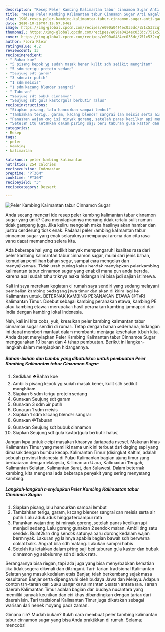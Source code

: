 ```yaml
---
description: "Resep Peler Kambing Kalimantan tabur Cinnamon Sugar Anti Gagal"
title: "Resep Peler Kambing Kalimantan tabur Cinnamon Sugar Anti Gagal"
slug: 1968-resep-peler-kambing-kalimantan-tabur-cinnamon-sugar-anti-gagal
date: 2020-10-26T04:15:57.546Z
image: https://img-global.cpcdn.com/recipes/e090a0424ec035dc/751x532cq70/peler-kambing-kalimantan-tabur-cinnamon-sugar-foto-resep-utama.jpg
thumbnail: https://img-global.cpcdn.com/recipes/e090a0424ec035dc/751x532cq70/peler-kambing-kalimantan-tabur-cinnamon-sugar-foto-resep-utama.jpg
cover: https://img-global.cpcdn.com/recipes/e090a0424ec035dc/751x532cq70/peler-kambing-kalimantan-tabur-cinnamon-sugar-foto-resep-utama.jpg
author: Flora Klein
ratingvalue: 4.2
reviewcount: 13
recipeingredient:
- " Bahan kue"
- "5 pisang kepok yg sudah masak bener kulit sdh sedikit menghitam"
- "5 sdm terigu protein sedang"
- "Seujung sdt garam"
- "3 sdm air putih"
- "1 sdm meisis"
- "1 sdm kacang blender sangrai"
- " Taburan"
- "Seujung sdt bubuk cinnamon"
- "Seujung sdt gula kastorgula berbutir halus"
recipeinstructions:
- "Siapkan pisang, lalu hancurkan sampai lembut"
- "Tambahkan terigu, garam, kacang blender sangrai dan meisis serta air putih. Lalu aduk aduk hingga tercampur rata"
- "Panaskan wajan dng isi minyak goreng, setelah panas kecilkan api menjadi sedang. Lalu goreng gunakan 2 sendok makan. Ambil dng satu sendok. Bulat2kan dng sendok satunya baru dorong kedalam wajan berminyak. Lakukan yg lainnya apabila bagian bawah sdh berwarna coklat balik. Angkat bila sdh matang. Lakukan sampai habis"
- "Setelah itu letakkan dalam piring saji beri taburan gula kastor dan bubuk cinnamon yg sebelumny sdh di aduk rata."
categories:
- Resep
tags:
- peler
- kambing
- kalimantan

katakunci: peler kambing kalimantan 
nutrition: 254 calories
recipecuisine: Indonesian
preptime: "PT36M"
cooktime: "PT36M"
recipeyield: "3"
recipecategory: Dessert

---
```



![Peler Kambing Kalimantan tabur Cinnamon Sugar](https://img-global.cpcdn.com/recipes/e090a0424ec035dc/751x532cq70/peler-kambing-kalimantan-tabur-cinnamon-sugar-foto-resep-utama.jpg)

Anda sedang mencari ide resep peler kambing kalimantan tabur cinnamon sugar yang unik? Cara menyiapkannya memang tidak terlalu sulit namun tidak gampang juga. Jika keliru mengolah maka hasilnya akan hambar dan justru cenderung tidak enak. Padahal peler kambing kalimantan tabur cinnamon sugar yang enak selayaknya mempunyai aroma dan cita rasa yang dapat memancing selera kita.

Ada beberapa hal yang sedikit banyak mempengaruhi kualitas rasa dari peler kambing kalimantan tabur cinnamon sugar, mulai dari jenis bahan, kemudian pemilihan bahan segar, sampai cara mengolah dan menyajikannya. Tidak usah pusing kalau hendak menyiapkan peler kambing kalimantan tabur cinnamon sugar yang enak di mana pun anda berada, karena asal sudah tahu triknya maka hidangan ini bisa jadi sajian istimewa.

Kali ini saya merekam kegiatan di rumah saya sendiri yang sedang melayani pembelian kambing pedagang jawa timur dan akan di kirim lagi ke Kalimantan untuk. BETERNAK KAMBING PERANAKAN ETAWA @TVRI Kalimantan Timur. Disebut sebagai kambing peranakan etawa, kambing PE atau kambing etawah merupakan hasil peranakan kambing jamnapari dari India dengan kambing lokal Indonesia.


Nah, kali ini kita coba, yuk, kreasikan peler kambing kalimantan tabur cinnamon sugar sendiri di rumah. Tetap dengan bahan sederhana, hidangan ini dapat memberi manfaat dalam membantu menjaga kesehatan tubuh kita. Anda dapat menyiapkan Peler Kambing Kalimantan tabur Cinnamon Sugar menggunakan 10 bahan dan 4 tahap pembuatan. Berikut ini langkah-langkah dalam menyiapkan hidangannya.

<!--inarticleads1-->

##### Bahan-bahan dan bumbu yang dibutuhkan untuk pembuatan Peler Kambing Kalimantan tabur Cinnamon Sugar:

1. Sediakan  ☘️Bahan kue
1. Ambil 5 pisang kepok yg sudah masak bener, kulit sdh sedikit menghitam
1. Siapkan 5 sdm terigu protein sedang
1. Gunakan Seujung sdt garam
1. Gunakan 3 sdm air putih
1. Gunakan 1 sdm meisis
1. Siapkan 1 sdm kacang blender sangrai
1. Gunakan  ☘️Taburan
1. Gunakan Seujung sdt bubuk cinnamon
1. Siapkan Seujung sdt gula kastor(gula berbutir halus)


Jangan lupa untuk cicipi masakan khasnya dariapada nyesel. Makanan khas Kalimantan Timur yang memiliki nama unik ini terbuat dari daging sapi yang dimasak dengan bumbu kecap. Kalimantan Timur (disingkat Kaltim) adalah sebuah provinsi Indonesia di Pulau Kalimantan bagian ujung timur yang berbatasan dengan Malaysia, Kalimantan Utara, Kalimantan Tengah, Kalimantan Selatan, Kalimantan Barat, dan Sulawesi. Dalam beternak kambing, kita mengenal ada beberapa penyakit yang sering menyerang kambing. 

<!--inarticleads2-->

##### Langkah-langkah menyiapkan Peler Kambing Kalimantan tabur Cinnamon Sugar:

1. Siapkan pisang, lalu hancurkan sampai lembut
1. Tambahkan terigu, garam, kacang blender sangrai dan meisis serta air putih. Lalu aduk aduk hingga tercampur rata
1. Panaskan wajan dng isi minyak goreng, setelah panas kecilkan api menjadi sedang. Lalu goreng gunakan 2 sendok makan. Ambil dng satu sendok. Bulat2kan dng sendok satunya baru dorong kedalam wajan berminyak. Lakukan yg lainnya apabila bagian bawah sdh berwarna coklat balik. Angkat bila sdh matang. Lakukan sampai habis
1. Setelah itu letakkan dalam piring saji beri taburan gula kastor dan bubuk cinnamon yg sebelumny sdh di aduk rata.


Serangannya bisa ringan, tapi ada juga yang bisa menyebabkan kematian jika tidak segera dikenali dan ditangani. Tari- tarian tradisional Kalimantan Selatan yang masuk kedalam etnis Banjar, telah berkembang sejak masa kesultanan Banjar serta dipengaruhi oleh budaya Jawa dan Melayu. Adapun contoh tari-tarian dari Suku Banjar di Kalimantan Selatan antara lain. Tarian daerah Kalimantan Timur adalah bagian dari budaya nusantara yang memiliki banyak keunikan dan ciri khas dibandingkan dengan tarian dari daerah lain. Tari tradisional Kalimantan Timur juga dikatakan sebagai warisan dari nenek moyang pada zaman. 

Gimana nih? Mudah bukan? Itulah cara membuat peler kambing kalimantan tabur cinnamon sugar yang bisa Anda praktikkan di rumah. Selamat mencoba!
